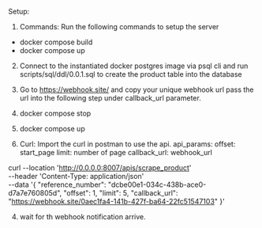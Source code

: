 Setup:
1. Commands: Run the following commands to setup the server
* docker compose build
* docker compose up

2. Connect to the instantiated docker postgres image via psql cli and run 
scripts/sql/ddl/0.0.1.sql
to create the product table into the database

3. Go to https://webhook.site/ and copy your unique webhook url pass the url into the following step under callback_url parameter.

4. docker compose stop
5. docker compose up

6. Curl: Import the curl in postman to use the api.
api_params: 
offset: start_page
limit: number of page
callback_url: webhook_url


curl --location 'http://0.0.0.0:8007/apis/scrape_product' \
--header 'Content-Type: application/json' \
--data '{
    "reference_number": "dcbe00e1-034c-438b-ace0-d7a7e760805d",
    "offset": 1,
    "limit": 5,
    "callback_url": "https://webhook.site/0aec1fa4-141b-427f-ba64-22fc51547103"
}'

4. wait for th webhook notification arrive.